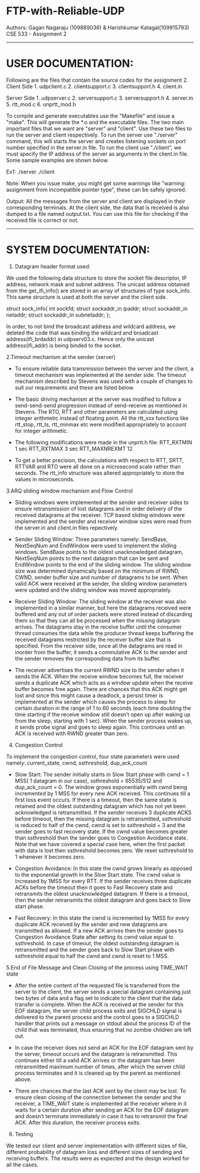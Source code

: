 # FTP-with-Reliable-UDP
Authors:  Gagan Nagaraju (109889036) & Harishkumar Katagal(109915793) 
CSE 533 - Assignment 2
********************************************************************************************
# USER DOCUMENTATION:

Following are the files that contain the source codes for the assignment 2.
Client Side
	1. udpclient.c
	2. clientsupport.c
	3. clientsupport.h
	4. client.in

Server Side
	1. udpserver.c
	2. serversupport.c
	3. serversupport.h
	4. server.in
	5. rtt_mod.c
	6. unprtt_mod.h

To compile and generate executables use the "Makefile" and issue a "make". This will generate the *.o and the executable files. The two main important files that we want are "server" and "client". Use these two files to run the server and client respectively. To run the server use "./server" command, this will starts the server and creates listening sockets on port number specified in the server.in file. To run the client use "./client", we must specify the IP address of the server as arguments in the client.in file. Some sample examples are shown below.

Ex1:   	./server
		./client
	   
Note: When you issue make, you might get some warnings like "warning: assignment from incompatible pointer type", these can be safely ignored.

Output:
All the messages from the server and client are displayed in their corresponding terminals. At the client side, the data that is received is also dumped to a file named output.txt. You can use this file for checking if the received file is correct or not.

**************************************************************************************************
		
# SYSTEM DOCUMENTATION:

1.	Datagram header format used:

We used the following data structure to store the socket file descriptor, IP address, network mask and subnet address. The unicast address obtained from the get_ifi_info() are stored in an array of structures of type sock_info. This same structure is used at both the server and the client side.

struct sock_info{
	int sockfd;
	struct sockaddr_in ipaddr;
	struct sockaddr_in netaddr;
	struct sockaddr_in subnetaddr;
};

In order, to not bind the broadcast address and wildcard address, we deleted the code that was binding the wildcard and broadcast address(ifi_brdaddr) in udpserv03.c. Hence only the unicast address(ifi_addr) is being binded to the socket.



2.Timeout mechanism at the sender (server)

*	To ensure reliable data transmission between the server and the client, a timeout mechanism was implemented at the sender side. The timeout mechanism described by Stevens was used with a couple of changes to suit our requirements and these are listed below.

*	The basic driving mechanism at the server was modified to follow a send-send-send progression instead of send-receive as mentioned in Stevens. The RTO, RTT and other parameters are calculated using integer arithmetic instead of floating point. All the rtt_xxx functions like rtt_stop, rtt_ts, rtt_minmax etc were modified appropriately to account for integer arithmetic.
 
*	The following modifications were made in the unprtt.h file:
	RTT_RXTMIN 		1 sec
	RTT_RXTMAX 		3 sec
	RTT_MAXNREXMT	12
	
*	To get a better precision, the calculations with respect to RTT, SRTT, RTTVAR and RTO were all done on a microsecond scale rather than seconds. The rtt_info structure was altered appropriately to store the values in microseconds.


3.ARQ sliding window mechanism and Flow Control

*	Sliding windows were implemented at the sender and receiver sides to ensure retransmission of lost datagrams and in order delivery of the received datagrams at the receiver. TCP based sliding windows were implemented and the sender and receiver window sizes were read from the server.in and client.in files repectively.

*	Sender Sliding Window: Three parameters namely: SendBase, NextSeqNum and EndWindow were used to implement the sliding windows. SendBase points to the oldest unacknowledged datagram, NextSeqNum points to the next datagram that can be sent and EndWindow points to the end of the sliding window. The sliding window size was determined dynamically based on the minimum of RWND, CWND, sender buffer size and number of datagrams to be sent. When valid ACK were received at the sender, the sliding window parameters were updated and the sliding window was moved appropriately.

* Receiver Sliding Window: The sliding window at the receiver was also implemented in a similar manner, but here the datagrams received were buffered and any out of order packets were stored instead of discarding them so that they can all be processed when the missing datagram arrives. The datagrams stay in the receive buffer until the consumer thread consumes the data while the producer thread keeps buffering the received datagrams restricted by the receiver buffer size that is specified. From the receiver side, once all the datagrams are read in inorder from the buffer, it sends a commulative ACK to the sender and the sender removes the corresponding data from its buffer.

* The receiver advertises the current RWND size to the sender when it sends the ACK. When the receive window becomes full, the receiver sends a duplicate ACK which acts as a window update when the receive buffer becomes free again. There are chances that this ACK might get lost and since this might cause a deadlock, a persist timer is implemented at the sender which causes the process to sleep for certain duration in the range of 1 to 60 seconds (each time doubling the time starting if the receive window still doesn’t open up after waking up from the sleep, starting with 1 sec). When the sender process wakes up, it sends probe signal and goes to sleep again. This continues until an ACK is received with RWND greater than zero. 


4. Congestion Control

To implement the congestion control, four state parameters were used namely: current_state, cwnd, ssthreshold, dup_ack_count

*	Slow Start: The sender initially starts in Slow Start phase with cwnd = 1 MSS( 1 datagram in our case), ssthreshold = 65535/512 and dup_ack_count  = 0. The window grows exponentially with cwnd being incremented by 1 MSS for every new ACK received. This continues till a first loss event occurs. If there is a timeout, then the same state is retained and the oldest outstanding datagram which has not yet been acknowledged is retransmitted. If the sender receives 3 duplicate ACKS before timeout, then the missing datagram is retransmitted, ssthreshold is reduced to half of the cwnd, cwnd is set to ssthreshold + 3 and the sender goes to fast recovery state. If the cwnd value becomes greater than ssthreshold then the sender goes to Congestion Avoidance state.
Note that we have covered a special case here, when the first packet with data is lost then ssthreshold becomes zero. We reset ssthreshold to 1 whenever it becomes zero.

*	Congestion Avoidance: In this state the cwnd grows linearly as opposed to the exponential growth in the Slow Start state. The cwnd value is increased by 1MSS for every RTT. If the sender receives three duplicate ACKs before the timeout then it goes to Fast Recovery state and retransmits the oldest unacknowledged datagram. If there is a timeout, then the sender retransmits the oldest datagram and goes back to Slow start phase.

*	Fast Recovery: In this state the cwnd is incremented by 1MSS for every duplicate ACK received by the sender and new datagrams are transmitted as allowed. If a new ACK arrives then the sender goes to Congestion Avoidance State after setting its cwnd value equal to ssthreshold. In case of timeout, the oldest outstanding datagram is retransmitted and the sender goes back to Slow Start phase with ssthreshold equal to half the cwnd and  cwnd is reset to 1 MSS.

5.End of File Message and Clean Closing of the  process using TIME_WAIT state

*	After the entire content of the requested file is transferred from the server to the client, the server sends a special datagram containing just two bytes of data and a flag set to indicate to the client that the data transfer is complete. When the ACK is received at the sender for this EOF datagram, the server child process exits and SIGCHLD signal is delivered to the parent process and the control goes to a SIGCHLD handler that prints out a message on stdout about the process ID of the child that was terminated, thus ensuring that no zombie children are left out.

*	In case the receiver does not send an ACK for the EOF datagram sent by the server, timeout occurs and the datagram is retransmitted. This continues either till a valid ACK arrives or the datagram has been retransmitted maximum number of times, after which the server child process terminates and it is cleaned up by the parent as mentioned above.

*	There are chances that the last ACK sent by the client may be lost. To ensure clean closing of the connection between the sender and the receiver, a TIME_WAIT state is implemented at the receiver where in it waits for a certain duration after sending an ACK for the EOF datagram and doesn’t terminate immediately in case it has to retransmit the final ACK. After this duration, the receiver process exits.

6. Testing

We tested our client and server implementation with different sizes of file, different probability of datagram loss and different sizes of sending and receiving buffers. The results were as expected and the design worked for all the cases.
